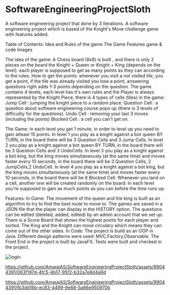 # SoftwareEngineeringProjectSloth
A software engineering project that done by 3 Iterations.
A software engineering project which is based of the Knight's Move challenge game with features added.

Table of Contents:
Idea and Rules of the game
The Game
Features game & code
Images

The idea of the game:
A Chess board (8x8) is built , and there is only 2 pieces on the board the Knight + Queen or Knight + King (depends on the level).
each player is supposed to get as many points as they can according to the rules.
How to get the points: whenever you visit a not visited tile, you get a point, if the tile was already visited you lose a point, answering questions right adds 1-3 points depending on the question.
The game contains 4 levels, each level has it's own rules and the Player is always represented by the Knight Piece, there is 4 types of cells (tiles) in the game:
Jump Cell : jumping the knight piece to a random place.
Question Cell : a question about software engineering course pops up (there is 3 levels of difficulity for the questions).
Undo Cell : removing your last 3 moves (including the points)
Blocked Cell : a cell you can't get on.

The Game:
in each level you get 1 minute, in order to level up you need to gain atleast 15 points.
In level 1 you play as a knight against a bot queen BY TURN, in the board there will be 3 Question Cells and 3 Jump Cells.
In level 2 you play as a knight against a bot queen BY TURN, in the board there will be 3 Question Cells and 3 UndoCells.
In level 3 you play as a knight against a bot king, but the king moves simultaneously (at the same time) and moves faster every 10 seconds, in the board there will be 3 Question Cells, 2 JumpCells,2 UndoCell.
In level 4 you play as a knight against a bot king, but the king moves simultaneously (at the same time) and moves faster every 10 seconds, in the board there will be 8 Blocked Cell.
Whenever you land on a cell, another one will be created randomly on the board.
In each level you're supposed to gain as much points as you can before the time runs up.

Features:
In Game:
The movement of the queen and the king is built as an algorithm to try to find the best route to move to.
The games are saved in a JSON file that the player can display in the HISTORY option.
The questions can be edited (deleted, added, edited) by an admin account that we set up.
There is a Score Board that shows the highest points for each player and sorted.
The King and the Knight can move circulary which means they can come out of the other sides.
In Code:
The project is build as an OOP in Java.
Different design patterns were used: MVC,Factory,Observable.
The Front End in the project is built by JavaFX.
Tests were built and checked in the project.


![login](https://github.com/AmwajAS/SoftwareEngineeringProjectSloth/assets/99044391/f9c30410-4c9f-4a09-ac60-8fceb549e06e)



https://github.com/AmwajAS/SoftwareEngineeringProjectSloth/assets/99044391/063f197d-4fc5-4b17-95f2-b32a7e8d4a9d



https://github.com/AmwajAS/SoftwareEngineeringProjectSloth/assets/99044391/fb3dd16b-ec83-4499-9e68-5a66e950970b


